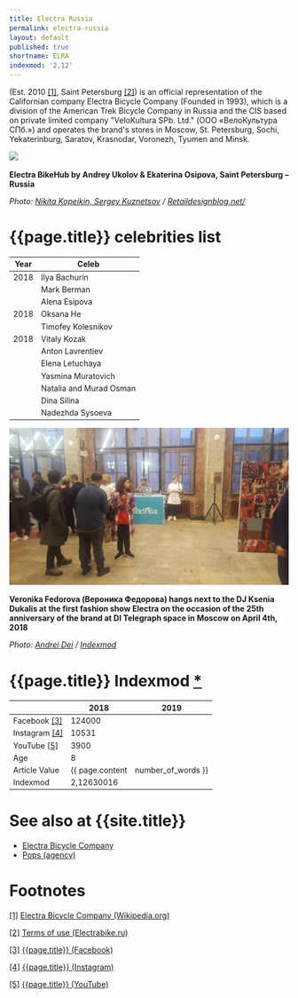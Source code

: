 ```yaml
---
title: Electra Russia
permalink: electra-russia
layout: default
published: true
shortname: ELRA
indexmod: '2,12'
---
```


(Est. 2010 <span id="a1">[\[1\]](#f1)</span>, Saint Petersburg <span id="a2">[\[2\]](#f2)</span>) is an official representation of the Californian company Electra Bicycle Company (Founded in 1993), which is a division of the American Trek Bicycle Company in Russia and the CIS based on private limited company "VeloKultura SPb. Ltd." (ООО «ВелоКультура СПб.») and operates the brand's stores in Moscow, St. Petersburg, Sochi, Yekaterinburg, Saratov, Krasnodar, Voronezh, Tyumen and Minsk.

![](http://retaildesignblog.net/wp-content/uploads/2014/08/Electra-BikeHub-by-Andrey-Ukolov-Ekaterina-Osipova-Saint-Petersburg-Russia-04.jpg)

**Electra BikeHub by Andrey Ukolov & Ekaterina Osipova, Saint Petersburg – Russia**

*Photo: [Nikita Kopeikin, Sergey Kuznetsov](http://retaildesignblog.net/2014/08/24/electra-bikehub-by-andrey-ukolov-ekaterina-osipova-saint-petersburg-russia/) / [Retaildesignblog.net/](http://retaildesignblog.net/2014/08/24/electra-bikehub-by-andrey-ukolov-ekaterina-osipova-saint-petersburg-russia/)*

# {{page.title}} celebrities list 

|Year|Celeb|
|-|-|
|2018|Ilya Bachurin|
||Mark Berman|
||Alena Esipova|
|2018|Oksana He|
||Timofey Kolesnikov|
|2018|Vitaly Kozak|
||Anton Lavrentiev|
||Elena Letuchaya|
||Yasmina Muratovich|
||Natalia and Murad Osman|
||Dina Silina|
||Nadezhda Sysoeva|

![](/images/20180404_193333.jpg)

**Veronika Fedorova (Вероника Федорова) hangs next to the DJ Ksenia Dukalis at the first fashion show Electra on the occasion of the 25th anniversary of the brand at DI Telegraph space in Moscow on April 4th, 2018**

*Photo: [Andrei Dei](deinichenko-andrei) / [Indexmod](index)*


# {{page.title}} Indexmod [*](indexmod)

||2018|2019|
|-|-|-|
|Facebook <span id="a3">[\[3\]](#f3)</span>|124000||
|Instagram <span id="a4">[\[4\]](#f4)</span>|10531||
|YouTube <span id="a5">[\[5\]](#f5)</span>|3900||
|Age|8||
|Article Value|{{ page.content | number_of_words }}||
|Indexmod|2,12630016||

# See also at {{site.title}}

+ [Electra Bicycle Company](electra-bicycle-company)
+ [Pops (agency)](pops-agency)

# Footnotes

[[1]](#a1) <span id="f1"></span> [Electra Bicycle Company (Wikipedia.org)](https://ru.wikipedia.org/wiki/Electra_Bicycle_Company)

[[2]](#a2) <span id="f2"></span> [Terms of use (Electrabike.ru)](https://electrabike.ru/page/User_agreement/)

[[3]](#a3) <span id="f3"></span> [{{page.title}} (Facebook)](https://www.facebook.com/ElectraRussia/?brand_redir=41291981786)

[[4]](#a4) <span id="f4"></span> [{{page.title}} (Instagram)](https://www.instagram.com/electrabike.ru/)

[[5]](#a5) <span id="f5"></span> [{{page.title}} (YouTube)](https://www.youtube.com/channel/UC4cwPAX-mJ1ah2zA6_PSb-w)
